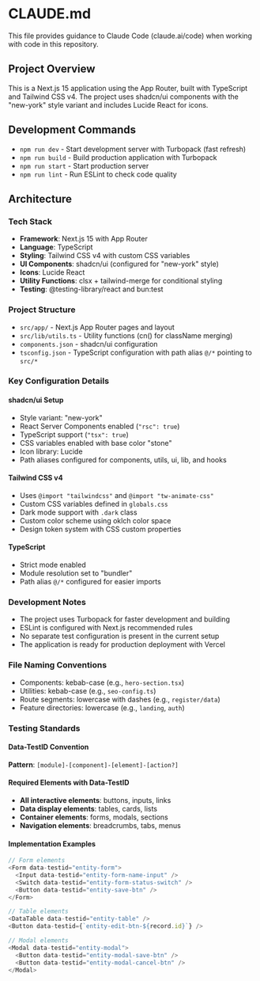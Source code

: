 # CLAUDE.md

This file provides guidance to Claude Code (claude.ai/code) when working with code in this repository.

## Project Overview

This is a Next.js 15 application using the App Router, built with TypeScript and Tailwind CSS v4. The project uses shadcn/ui components with the "new-york" style variant and includes Lucide React for icons.

## Development Commands

- `npm run dev` - Start development server with Turbopack (fast refresh)
- `npm run build` - Build production application with Turbopack
- `npm run start` - Start production server
- `npm run lint` - Run ESLint to check code quality

## Architecture

### Tech Stack

- **Framework**: Next.js 15 with App Router
- **Language**: TypeScript
- **Styling**: Tailwind CSS v4 with custom CSS variables
- **UI Components**: shadcn/ui (configured for "new-york" style)
- **Icons**: Lucide React
- **Utility Functions**: clsx + tailwind-merge for conditional styling
- **Testing**: @testing-library/react and bun:test

### Project Structure

- `src/app/` - Next.js App Router pages and layout
- `src/lib/utils.ts` - Utility functions (cn() for className merging)
- `components.json` - shadcn/ui configuration
- `tsconfig.json` - TypeScript configuration with path alias `@/*` pointing to `src/*`

### Key Configuration Details

#### shadcn/ui Setup

- Style variant: "new-york"
- React Server Components enabled (`"rsc": true`)
- TypeScript support (`"tsx": true`)
- CSS variables enabled with base color "stone"
- Icon library: Lucide
- Path aliases configured for components, utils, ui, lib, and hooks

#### Tailwind CSS v4

- Uses `@import "tailwindcss"` and `@import "tw-animate-css"`
- Custom CSS variables defined in `globals.css`
- Dark mode support with `.dark` class
- Custom color scheme using oklch color space
- Design token system with CSS custom properties

#### TypeScript

- Strict mode enabled
- Module resolution set to "bundler"
- Path alias `@/*` configured for easier imports

### Development Notes

- The project uses Turbopack for faster development and building
- ESLint is configured with Next.js recommended rules
- No separate test configuration is present in the current setup
- The application is ready for production deployment with Vercel

### File Naming Conventions

- Components: kebab-case (e.g., `hero-section.tsx`)
- Utilities: kebab-case (e.g., `seo-config.ts`)
- Route segments: lowercase with dashes (e.g., `register/data`)
- Feature directories: lowercase (e.g., `landing`, `auth`)

### Testing Standards

#### Data-TestID Convention

**Pattern**: `[module]-[component]-[element]-[action?]`

#### Required Elements with Data-TestID

- **All interactive elements**: buttons, inputs, links
- **Data display elements**: tables, cards, lists
- **Container elements**: forms, modals, sections
- **Navigation elements**: breadcrumbs, tabs, menus

#### Implementation Examples

```typescript
// Form elements
<Form data-testid="entity-form">
  <Input data-testid="entity-form-name-input" />
  <Switch data-testid="entity-form-status-switch" />
  <Button data-testid="entity-save-btn" />
</Form>

// Table elements
<DataTable data-testid="entity-table" />
<Button data-testid={`entity-edit-btn-${record.id}`} />

// Modal elements
<Modal data-testid="entity-modal">
  <Button data-testid="entity-modal-save-btn" />
  <Button data-testid="entity-modal-cancel-btn" />
</Modal>
```

